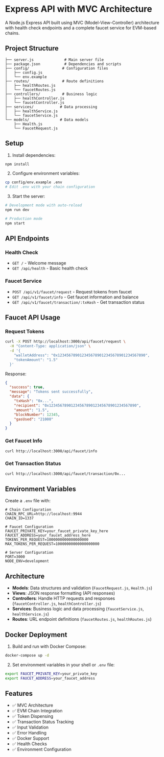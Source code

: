 # Express API with MVC Architecture

A Node.js Express API built using MVC (Model-View-Controller) architecture with health check endpoints and a complete faucet service for EVM-based chains.

## Project Structure

```
├── server.js              # Main server file
├── package.json           # Dependencies and scripts
├── config/               # Configuration files
│   ├── config.js
│   └── env.example
├── routes/               # Route definitions
│   ├── healthRoutes.js
│   └── faucetRoutes.js
├── controllers/          # Business logic
│   ├── healthController.js
│   └── faucetController.js
├── services/            # Data processing
│   ├── healthService.js
│   └── faucetService.js
└── models/              # Data models
    ├── Health.js
    └── FaucetRequest.js
```

## Setup

1. Install dependencies:

```bash
npm install
```

2. Configure environment variables:

```bash
cp config/env.example .env
# Edit .env with your chain configuration
```

3. Start the server:

```bash
# Development mode with auto-reload
npm run dev

# Production mode
npm start
```

## API Endpoints

### Health Check

- `GET /` - Welcome message
- `GET /api/health` - Basic health check

### Faucet Service

- `POST /api/v1/faucet/request` - Request tokens from faucet
- `GET /api/v1/faucet/info` - Get faucet information and balance
- `GET /api/v1/faucet/transaction/:txHash` - Get transaction status

## Faucet API Usage

### Request Tokens

```bash
curl -X POST http://localhost:3000/api/faucet/request \
  -H "Content-Type: application/json" \
  -d '{
    "walletAddress": "0x1234567890123456789012345678901234567890",
    "tokenAmount": "1.5"
  }'
```

Response:

```json
{
  "success": true,
  "message": "Tokens sent successfully",
  "data": {
    "txHash": "0x...",
    "recipient": "0x1234567890123456789012345678901234567890",
    "amount": "1.5",
    "blockNumber": 12345,
    "gasUsed": "21000"
  }
}
```

### Get Faucet Info

```bash
curl http://localhost:3000/api/faucet/info
```

### Get Transaction Status

```bash
curl http://localhost:3000/api/faucet/transaction/0x...
```

## Environment Variables

Create a `.env` file with:

```env
# Chain Configuration
CHAIN_RPC_URL=http://localhost:9944
CHAIN_ID=1337

# Faucet Configuration
FAUCET_PRIVATE_KEY=your_faucet_private_key_here
FAUCET_ADDRESS=your_faucet_address_here
TOKENS_PER_REQUEST=1000000000000000000
MAX_TOKENS_PER_REQUEST=10000000000000000000

# Server Configuration
PORT=3000
NODE_ENV=development
```

## Architecture

- **Models**: Data structures and validation (`FaucetRequest.js`, `Health.js`)
- **Views**: JSON response formatting (API responses)
- **Controllers**: Handle HTTP requests and responses (`faucetController.js`, `healthController.js`)
- **Services**: Business logic and data processing (`faucetService.js`, `healthService.js`)
- **Routes**: URL endpoint definitions (`faucetRoutes.js`, `healthRoutes.js`)

## Docker Deployment

1. Build and run with Docker Compose:

```bash
docker-compose up -d
```

2. Set environment variables in your shell or `.env` file:

```bash
export FAUCET_PRIVATE_KEY=your_private_key
export FAUCET_ADDRESS=your_faucet_address
```

## Features

- ✅ MVC Architecture
- ✅ EVM Chain Integration
- ✅ Token Dispensing
- ✅ Transaction Status Tracking
- ✅ Input Validation
- ✅ Error Handling
- ✅ Docker Support
- ✅ Health Checks
- ✅ Environment Configuration
